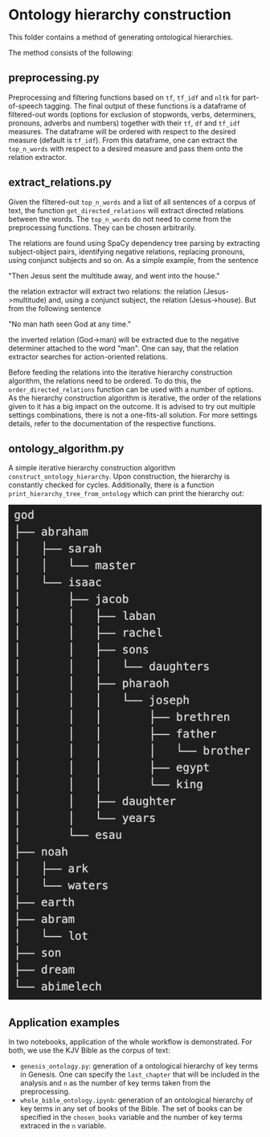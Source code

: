 # Ontology hierarchy construction
This folder contains a method of generating ontological hierarchies.

The method consists of the following:
## preprocessing.py
Preprocessing and filtering functions based on `tf`, `tf_idf` and `nltk` for part-of-speech tagging. The final output of these functions is a dataframe of filtered-out words (options for exclusion of stopwords, verbs, determiners, pronouns, adverbs and numbers) together with their `tf`, `df` and `tf_idf` measures. The dataframe will be ordered with respect to the desired measure (default is `tf_idf`). From this dataframe, one can extract the `top_n_words` with respect to a desired measure and pass them onto the relation extractor.

## extract_relations.py
Given the filtered-out `top_n_words` and a list of all sentences of a corpus of text, the function `get_directed_relations` will extract directed relations between the words. The `top_n_words` do not need to come from the preprocessing functions. They can be chosen arbitrarily. 

The relations are found using SpaCy dependency tree parsing by extracting subject-object pairs, identifying negative relations, replacing pronouns, using conjunct subjects and so on. As a simple example, from the sentence 

"Then Jesus sent the multitude away, and went into the house." 

the relation extractor will extract two relations: the relation (Jesus->multitude) and, using a conjunct subject, the relation (Jesus->house). But from the following sentence

"No man hath seen God at any time."

the inverted relation (God->man) will be extracted due to the negative determiner attached to the word "man". One can say, that the relation extractor searches for action-oriented relations.

Before feeding the relations into the iterative hierarchy construction algorithm, the relations need to be ordered. To do this, the `order_directed_relations` function can be used with a number of options. As the hierarchy construction algorithm is iterative, the order of the relations given to it has a big impact on the outcome. It is advised to try out multiple settings combinations, there is not a one-fits-all solution. For more settings details, refer to the documentation of the respective functions.

## ontology_algorithm.py
A simple iterative hierarchy construction algorithm `construct_ontology_hierarchy`. Upon construction, the hierarchy is constantly checked for cycles. Additionally, there is a function `print_hierarchy_tree_from_ontology` which can print the hierarchy out: 

![lala](ontology_hierarchy_example.png "lala")


## Application examples
In two notebooks, application of the whole workflow is demonstrated. For both, we use the KJV Bible as the corpus of text:

- `genesis_ontology.py`: generation of a ontological hierarchy of key terms in Genesis. One can specify the `last_chapter` that will be included in the analysis and `n` as the number of key terms taken from the preprocessing.
- `whole_bible_ontology.ipynb`: generation of an ontological hierarchy of key terms in any set of books of the Bible. The set of books can be specified in the `chosen_books` variable and the number of key terms extraced in the `n` variable.
